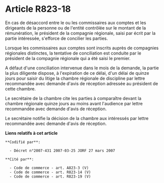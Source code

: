 # Article R823-18

En cas de désaccord entre le ou les commissaires aux comptes et les dirigeants de la personne ou de l'entité contrôlée sur le
montant de la rémunération, le président de la compagnie régionale, saisi par écrit par la partie intéressée, s'efforce de
concilier les parties.

Lorsque les commissaires aux comptes sont inscrits auprès de compagnies régionales distinctes, la tentative de conciliation
est conduite par le président de la compagnie régionale qui a été saisi le premier.

A défaut d'une conciliation intervenue dans le mois de la demande, la partie la plus diligente dispose, à l'expiration de ce
délai, d'un délai de quinze jours pour saisir du litige la chambre régionale de discipline par lettre recommandée avec
demande d'avis de réception adressée au président de cette chambre.

Le secrétaire de la chambre cite les parties à comparaître devant la chambre régionale quinze jours au moins avant l'audience
par lettre recommandée avec demande d'avis de réception.

Le secrétaire notifie la décision de la chambre aux intéressés par lettre recommandée avec demande d'avis de réception.

**Liens relatifs à cet article**

	**Codifié par**:

	  - Décret n°2007-431 2007-03-25 JORF 27 mars 2007

	**Cité par**:

	  - Code de commerce - art. A823-3 (V)
	  - Code de commerce - art. R823-14 (V)
	  - Code de commerce - art. R823-19 (V)
